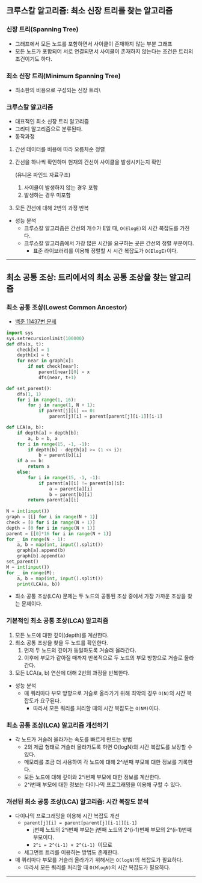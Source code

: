 ## 크루스칼 알고리즘: 최소 신장 트리를 찾는 알고리즘

### 신장 트리(Spanning Tree)
- 그래프에서 모든 노드를 포함하면서 사이클이 존재하지 않는 부분 그래프
- 모든 노드가 포함되어 서로 연결되면서 사이클이 존재하지 않는다는 조건은 트리의 조건이기도 하다.

### 최소 신장 트리(Minimum Spanning Tree)
- 최소한의 비용으로 구성되는 신장 트리\

### 크루스칼 알고리즘
- 대표적인 최소 신장 트리 알고리즘
- 그리디 알고리즘으로 분류된다.
- 동작과정
1. 간선 데이터를 비용에 따라 오름차순 정렬
2. 간선을 하나씩 확인하며 현재의 간선이 사이클을 발생시키는지 확인
   
   (유니온 파인드 자료구조)
   1. 사이클이 발생하지 않는 경우 포함
   2. 발생하는 경우 미포함
3. 모든 간선에 대해 2번의 과정 반복

- 성능 분석
    - 크루스칼 알고리즘은 간선의 개수가 E일 때, `O(ElogE)`의 시간 복잡도를 가진다.
    - 크루스칼 알고리즘에서 가장 많은 시간을 요구하는 곳은 간선의 정렬 부분이다.
        - 표준 라이브러리를 이용해 정렬할 시 시간 복잡도가 `O(ElogE)`이다.

---

## 최소 공통 조상: 트리에서의 최소 공통 조상을 찾는 알고리즘

### 최소 공통 조상(Lowest Common Ancestor)
- [백준 11437번 문제](https://www.acmicpc.net/problem/11437)
``` python
import sys
sys.setrecursionlimit(100000)
def dfs(x, t):
    check[x] = 1
    depth[x] = t
    for near in graph[x]:
        if not check[near]:
            parent[near][0] = x
            dfs(near, t+1)

def set_parent():
    dfs(1, 1)
    for i in range(1, 16):
        for j in range(1, N + 1):
            if parent[j][i] == 0:
                parent[j][i] = parent[parent[j][i-1]][i-1]

def LCA(a, b):
    if depth[a] > depth[b]:
        a, b = b, a
    for i in range(15, -1, -1):
        if depth[b] - depth[a] >= (1 << i):
            b = parent[b][i]
    if a == b:
        return a
    else:
        for i in range(15, -1, -1):
            if parent[a][i] != parent[b][i]:
                a = parent[a][i]
                b = parent[b][i]
        return parent[a][i]
    
N = int(input())
graph = [[] for i in range(N + 1)]
check = [0 for i in range(N + 1)]
depth = [0 for i in range(N + 1)]
parent = [[0]*16 for i in range(N + 1)]
for _ in range(N - 1):
    a, b = map(int, input().split())
    graph[a].append(b)
    graph[b].append(a)
set_parent()
M = int(input())
for _ in range(M):
    a, b = map(int, input().split())
    print(LCA(a, b))
```
- 최소 공통 조상(LCA) 문제는 두 노드의 공통된 조상 중에서 가장 가까운 조상을 찾는 문제이다.

### 기본적인 최소 공통 조상(LCA) 알고리즘
1. 모든 노드에 대한 깊이(depth)를 계산한다.
2. 최소 공통 조상을 찾을 두 노드를 확인한다.
   1. 먼저 두 노드의 깊이가 동일하도록 거슬러 올라간다.
   2. 이후에 부모가 같아질 때까지 반복적으로 두 노드의 부모 방향으로 거슬로 올라간다.
3. 모든 LCA(a, b) 연산에 대해 2번의 과정을 반복한다.

- 성능 분석
    - 매 쿼리마다 부모 방향으로 거슬로 올라가기 위해 최악의 경우 `O(N)`의 시간 복잡도가 요구된다.
        - 따라서 모든 쿼리를 처리할 때의 시간 복잡도는 `O(NM)`이다.

### 최소 공통 조상(LCA) 알고리즘 개선하기
- 각 노드가 거슬러 올라가는 속도를 빠르게 만드는 방법
    - 2의 제곱 형태로 거슬러 올라가도록 하면 O(logN)의 시간 복잡도를 보장할 수 있다.
    - 메모리를 조금 더 사용하여 각 노드에 대해 2^i번째 부모에 대한 정보를 기록한다.
    - 모든 노드에 대해 깊이와 2^i번째 부모에 대한 정보를 계산한다.
    - 2^i번째 부모에 대한 정보는 다이나믹 프로그래밍을 이용해 구할 수 있다.

### 개선된 최소 공통 조상(LCA) 알고리즘: 시간 복잡도 분석
- 다이나믹 프로그래밍을 이용해 시간 복잡도 개선
    - `parent[j][i] = parent[parent[j][i-1]][i-1]`
        - j번째 노드의 2^i번째 부모는 j번째 노드의 2^(i-1)번째 부모의 2^(i-1)번째 부모이다.
        - `2^i = 2^(i-1) + 2^(i-1) `이므로
    - 세그먼트 트리를 이용하는 방법도 존재한다.
- 매 쿼리마다 부모를 거슬러 올라가기 위해서는 `O(logN)`의 복잡도가 필요하다.
    - 따라서 모든 쿼리를 처리할 때 `O(MlogN)`의 시간 복잡도가 필요하다.

---